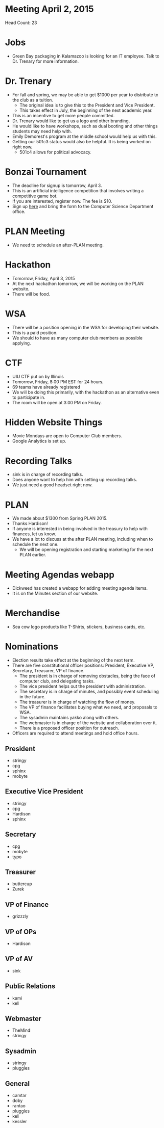 # Meeting April 2, 2015
Head Count: 23

# Jobs
- Green Bay packaging in Kalamazoo is looking for an IT employee. Talk to Dr. Trenary for more information.

# Dr. Trenary
- For fall and spring, we may be able to get $1000 per year to distribute to the club as a tuition.
  - The original idea is to give this to the President and Vice President.
  - This takes effect in July, the beginning of the next academic year.
- This is an incentive to get more people committed.
- Dr. Trenary would like to get us a logo and other branding.
- He would like to have workshops, such as dual booting and other things students may need help with.
- Emily Demorest's program at the middle school would help us with this.
- Getting our 501c3 status would also be helpful. It is being worked on right now.
  - 501c4 allows for political advocacy.

# Bonzai Tournament
- The deadline for signup is tomorrow, April 3.
- This is an artificial intelligence competition that involves writing a competitive game bot.
- If you are interested, register now. The fee is $10.
- Sign up [here](http://bonzai.cs.mtu.edu) and bring the form to the Computer Science Department office.

# PLAN Meeting
- We need to schedule an after-PLAN meeting.

# Hackathon
- Tomorrow, Friday, April 3, 2015
- At the next hackathon tomorrow, we will be working on the PLAN website.
- There will be food.

# WSA
- There will be a position opening in the WSA for developing their website.
- This is a paid position.
- We should to have as many computer club members as possible applying.

# CTF
- UIU CTF put on by Illinois
- Tomorrow, Friday, 8:00 PM EST for 24 hours.
- 69 teams have already registered
- We will be doing this primarily, with the hackathon as an alternative even to participate in.
- The room will be open at 3:00 PM on Friday.

# Hidden Website Things
- Movie Mondays are open to Computer Club members.
- Google Analytics is set up.

# Recording Talks
- sink is in charge of recording talks.
- Does anyone want to help him with setting up recording talks.
- We just need a good headset right now.

# PLAN
- We made about $1300 from Spring PLAN 2015.
- Thanks Hardison!
- If anyone is interested in being involved in the treasury to help with finances, let us know.
- We have a lot to discuss at the after PLAN meeting, including when to schedule the next one.
  - We will be opening registration and starting marketing for the next PLAN earlier.

# Meeting Agendas webapp
- Dickweed has created a webapp for adding meeting agenda items.
- It is on the Minutes section of our website.

# Merchandise
- Sea cow logo products like T-Shirts, stickers, business cards, etc.

# Nominations
- Election results take effect at the beginning of the next term.
- There are five constitutional officer positions: President, Executive VP, Secretary, Treasurer, VP of finance.
  - The president is in charge of removing obstacles, being the face of computer club, and delegating tasks.
  - The vice president helps out the president with administration.
  - The secretary is in charge of minutes, and possibly event scheduling in the future.
  - The treasurer is in charge of watching the flow of money.
  - The VP of finance facilitates buying what we need, and proposals to WSA.
  - The sysadmin maintains yakko along with others.
  - The webmaster is in charge of the website and collaboration over it.
  - There is a proposed officer position for outreach. 
- Officers are required to attend meetings and hold office hours.

## President
- stringy
- cpg
- sphinx
- mobyte

## Executive Vice President
- stringy
- cpg
- Hardison
- sphinx

## Secretary
- cpg
- mobyte
- typo

## Treasurer
- buttercup
- Zurek

## VP of Finance
- grizzzly

## VP of OPs
- Hardison

## VP of AV
- sink

## Public Relations
- kami
- kell

## Webmaster
- TheMind
- stringy

## Sysadmin
- stringy
- pluggles

## General
- camtar
- doby
- rantao
- pluggles
- kell
- kessler
